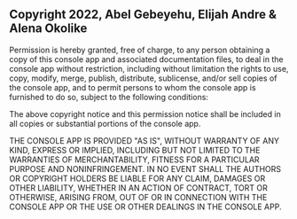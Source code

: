 ## Copyright 2022, Abel Gebeyehu, Elijah Andre & Alena Okolike

Permission is hereby granted, free of charge, to any person obtaining a copy of this console app and associated documentation files, to deal in the console app without restriction, including without limitation the rights to use, copy, modify, merge, publish, distribute, sublicense, and/or sell copies of the console app, and to permit persons to whom the console app is furnished to do so, subject to the following conditions:

The above copyright notice and this permission notice shall be included in all copies or substantial portions of the console app.

THE CONSOLE APP IS PROVIDED "AS IS", WITHOUT WARRANTY OF ANY KIND, EXPRESS OR IMPLIED, INCLUDING BUT NOT LIMITED TO THE WARRANTIES OF MERCHANTABILITY, FITNESS FOR A PARTICULAR PURPOSE AND NONINFRINGEMENT. IN NO EVENT SHALL THE AUTHORS OR COPYRIGHT HOLDERS BE LIABLE FOR ANY CLAIM, DAMAGES OR OTHER LIABILITY, WHETHER IN AN ACTION OF CONTRACT, TORT OR OTHERWISE, ARISING FROM, OUT OF OR IN CONNECTION WITH THE CONSOLE APP OR THE USE OR OTHER DEALINGS IN THE CONSOLE APP.

